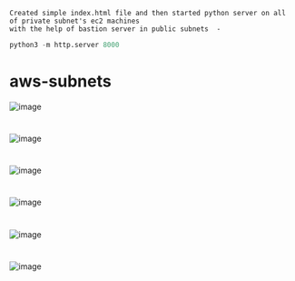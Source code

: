 ```
Created simple index.html file and then started python server on all of private subnet's ec2 machines
with the help of bastion server in public subnets  -
```
```python I'm A tab
python3 -m http.server 8000
```
# aws-subnets

![image](https://github.com/sanjaymenaria03/aws-subnets/assets/76099779/9a8ecf22-9937-4d8f-ada6-8c43cf65bb76)
#
![image](https://github.com/user-attachments/assets/aa087a26-dc96-4016-99ec-3dffde125a7a)
#
![image](https://github.com/user-attachments/assets/1c05030c-e111-43c2-b278-d37b48c3c1f0)
#
![image](https://github.com/user-attachments/assets/b90f61e2-6e8f-4a6a-ae67-028a4b3fabf8)
#
![image](https://github.com/user-attachments/assets/f8899ff6-8b69-489a-9b18-06dbb5fb17e6)
#
![image](https://github.com/user-attachments/assets/5ea72079-5d42-4154-a5f2-60b65ec0c7cb)
